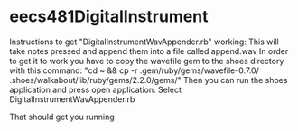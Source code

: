 # eecs481DigitalInstrument

Instructions to get "DigitalInstrumentWavAppender.rb" working:
This will take notes pressed and append them into a file called append.wav
In order to get it to work you have to copy the wavefile gem to the shoes directory with this command: 
"cd ~ && cp -r .gem/ruby/gems/wavefile-0.7.0/ .shoes/walkabout/lib/ruby/gems/2.2.0/gems/"
Then you can run the shoes application and press open application. Select DigitalInstrumentWavAppender.rb

That should get you running

